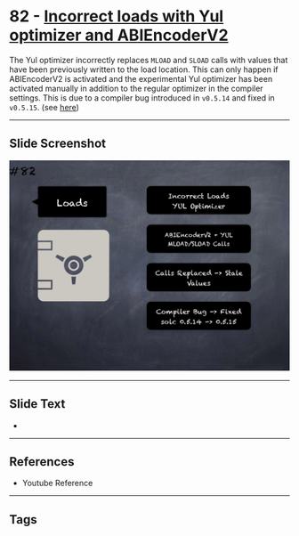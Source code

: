 # 82 - [Incorrect loads with Yul optimizer and ABIEncoderV2](Incorrect%20loads%20with%20Yul%20optimizer%20and%20ABIEncoderV2.md)
The Yul optimizer incorrectly replaces `MLOAD` and `SLOAD` calls with values that have been previously written to the load location. This can only happen if ABIEncoderV2 is activated and the experimental Yul optimizer has been activated manually in addition to the regular optimizer in the compiler settings. This is due to a compiler bug introduced in `v0.5.14` and fixed in `v0.5.15`. (see [here](https://docs.soliditylang.org/en/v0.8.9/bugs.html))

___
## Slide Screenshot
![082.png](../images/pitfalls_and_best_practices101/082.png)
___
## Slide Text
- 
___
## References
- Youtube Reference
___
## Tags
